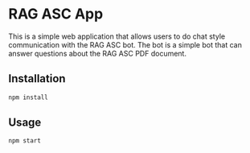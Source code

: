 # RAG ASC App

This is a simple web application that allows users to do chat style communication with the RAG ASC bot. The bot is a simple bot that can answer questions about the RAG ASC PDF document.

## Installation

```bash
npm install
```

## Usage

```bash
npm start
```
